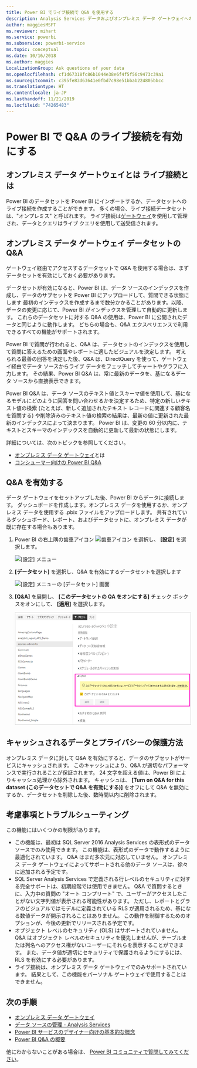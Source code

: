 ```yaml
---
title: Power BI でライブ接続で Q&A を使用する
description: Analysis Services データおよびオンプレミス データ ゲートウェイへのライブ接続で Power BI Q&A の自然言語クエリを使用するためのドキュメント。
author: maggiesMSFT
ms.reviewer: mihart
ms.service: powerbi
ms.subservice: powerbi-service
ms.topic: conceptual
ms.date: 10/16/2018
ms.author: maggies
LocalizationGroup: Ask questions of your data
ms.openlocfilehash: cf1d67318fc86b1044e38e6f4f5f56c9473c39a1
ms.sourcegitcommit: c395fe83d63641e0fbd7c98e51bbab224805bbcc
ms.translationtype: HT
ms.contentlocale: ja-JP
ms.lasthandoff: 11/21/2019
ms.locfileid: "74265483"
---
```

# <a name="enable-qa-for-live-connections-in-power-bi"></a>Power BI で Q&A のライブ接続を有効にする
## <a name="what-is-the-on-premises-data-gateway--what-is-a-live-connection"></a>オンプレミス データ ゲートウェイとは  ライブ接続とは
Power BI のデータセットを Power BI にインポートするか、データセットへのライブ接続を作成することができます。 多くの場合、ライブ接続データセットは、"オンプレミス" と呼ばれます。 ライブ接続は[ゲートウェイ](service-gateway-onprem.md)を使用して管理され、データとクエリはライブ クエリを使用して送受信されます。

## <a name="qa-for-on-premises-data-gateway-datasets"></a>オンプレミス データ ゲートウェイ データセットの Q&A
ゲートウェイ経由でアクセスするデータセットで Q&A を使用する場合は、まずデータセットを有効にしておく必要があります。

データセットが有効になると、Power BI は、データ ソースのインデックスを作成し、データのサブセットを Power BI にアップロードして、質問できる状態にします 最初のインデックスを作成するまで数分かかることがあります。以降、データの変更に応じて、Power BI がインデックスを管理して自動的に更新します。 これらのデータセットに対する Q&A の使用は、Power BI に公開されたデータと同じように動作します。 どちらの場合も、Q&A エクスペリエンスで利用できるすべての機能がサポートされます。

Power BI で質問が行われると、Q&A は、データセットのインデックスを使用して質問に答えるための画面やレポートに適したビジュアルを決定します。 考えられる最善の回答を決定した後、Q&A は、DirectQuery を使って、ゲートウェイ経由でデータ ソースからライブ データをフェッチしてチャートやグラフに入力します。 その結果、Power BI Q&A は、常に最新のデータを、基になるデータ ソースから直接表示できます。

Power BI Q&A は、データ ソースのテキスト値とスキーマ値を使用して、基になるモデルにどのように回答を問い合わせるかを決定するため、特定の新しいテキスト値の検索 (たとえば、新しく追加されたテキスト レコードに関連する顧客名を質問する) や削除済みのテキスト値の検索の結果は、最新の値に更新された最新のインデックスによって決まります。 Power BI は、変更の 60 分以内に、テキストとスキーマのインデックスを自動的に更新して最新の状態にします。

詳細については、次のトピックを参照してください。

* [オンプレミス データ ゲートウェイ](service-gateway-onprem.md)とは
* [コンシューマー向けの Power BI Q&A](consumer/end-user-q-and-a.md)

## <a name="enable-qa"></a>Q&A を有効する
データ ゲートウェイをセットアップした後、Power BI からデータに接続します。  ダッシュボードを作成します。オンプレミス データを使用するか、オンプレミス データを使用する .pbix ファイルをアップロードします。  共有されているダッシュボード、レポート、およびデータセットに、オンプレミス データが既に存在する場合もあります。

1. Power BI の右上隅の歯車アイコン ![歯車アイコン](media/service-q-and-a-direct-query/power-bi-cog.png) を選択し、 **[設定]** を選択します。
   
   ![[設定] メニュー](media/service-q-and-a-direct-query/powerbi-settings.png)
2. **[データセット]** を選択し、Q&A を有効にするデータセットを選択します
   
   ![[設定] メニューの [データセット] 画面](media/service-q-and-a-direct-query/power-bi-q-and-a-settings.png)
3. **[Q&A]** を展開し、 **[このデータセットの QA をオンにする]** チェック ボックスをオンにして、 **[適用]** を選択します。
   
    ![展開された Q&A 領域](media/service-q-and-a-direct-query/power-bi-qna-dataset-direct-query.png)

## <a name="what-data-is-cached-and-how-is-privacy-protected"></a>キャッシュされるデータとプライバシーの保護方法
オンプレミス データに対して Q&A を有効にすると、データのサブセットがサービスにキャッシュされます。 このキャッシュにより、Q&A が適切なパフォーマンスで実行されることが保証されます。 24 文字を超える値は、Power BI によりキャッシュ処理から除外されます。 キャッシュは、 **[Turn on Q&A for this dataset (このデータセットで Q&A を有効にする)]** をオフにして Q&A を無効にするか、データセットを削除した後、数時間以内に削除されます。

## <a name="considerations-and-troubleshooting"></a>考慮事項とトラブルシューティング
この機能にはいくつかの制限があります。

* この機能は、最初は SQL Server 2016 Analysis Services の表形式のデータ ソースでのみ使用できます。 この機能は、表形式のデータで動作するように最適化されています。 Q&A はまだ多次元に対応していません。 オンプレミス データ ゲートウェイによってサポートされる他のデータ ソースは、徐々に追加される予定です。
* SQL Server Analysis Services で定義される行レベルのセキュリティに対する完全サポートは、初期段階では使用できません。 Q&A で質問するときに、入力中の質問の "オート コンプリート" で、ユーザーがアクセスしたことがない文字列値が表示される可能性があります。 ただし、レポートとグラフのビジュアルではモデルに定義されている RLS が適用されるため、基になる数値データが開示されることはありません。 この動作を制御するためのオプションが、今後の更新でリリースされる予定です。
* オブジェクト レベルのセキュリティ (OLS) はサポートされていません。 Q&A はオブジェクト レベルのセキュリティを優先しませんが、テーブルまたは列名へのアクセス権がないユーザーにそれらを表示することができます。 また、データ値が適切にセキュリティで保護されるようにするには、RLS を有効にする必要があります。 
* ライブ接続は、オンプレミス データ ゲートウェイでのみサポートされています。 結果として、この機能をパーソナル ゲートウェイで使用することはできません。

## <a name="next-steps"></a>次の手順

- [オンプレミス データ ゲートウェイ](service-gateway-onprem.md)  
- [データ ソースの管理 - Analysis Services](service-gateway-enterprise-manage-ssas.md)  
- [Power BI サービスのデザイナー向けの基本的な概念](service-basic-concepts.md)  
- [Power BI Q&A の概要](consumer/end-user-q-and-a.md)  

他にわからないことがある場合は、 [Power BI コミュニティで質問してみてください](https://community.powerbi.com/)。

